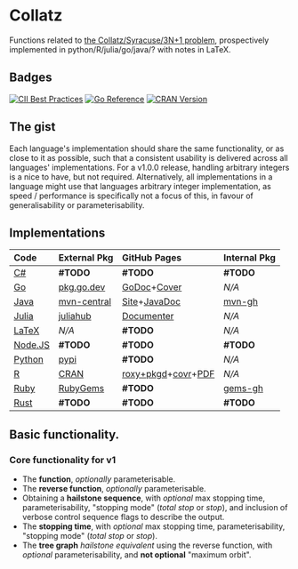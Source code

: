 # Collatz
Functions related to [the Collatz/Syracuse/3N+1 problem](https://en.wikipedia.org/wiki/Collatz_conjecture), prospectively implemented in python/R/julia/go/java/? with notes in LaTeX.
## Badges
[![CII Best Practices](https://bestpractices.coreinfrastructure.org/projects/6311/badge)](https://bestpractices.coreinfrastructure.org/projects/6311) [![Go Reference](https://pkg.go.dev/badge/github.com/Skenvy/Collatz/go.svg)](https://pkg.go.dev/github.com/Skenvy/Collatz/go) [![CRAN Version](https://www.r-pkg.org/badges/version/collatz)](https://cran.r-project.org/package=collatz)
## The gist
Each language's implementation should share the same functionality, or as close to it as possible, such that a consistent usability is delivered across all languages' implementations.
For a v1.0.0 release, handling arbitrary integers is a nice to have, but not required. Alternatively, all implementations in a language might use that languages arbitrary integer implementation, as speed / performance is specifically not a focus of this, in favour of generalisability or parameterisability.
## Implementations
| Code | External Pkg | GitHub Pages | Internal Pkg |
| :--- | :---         | :---         | :---         |
| [C#](https://github.com/Skenvy/Collatz/tree/main/C%23) | **#TODO** | **#TODO** | **#TODO** |
| [Go](https://github.com/Skenvy/Collatz/tree/main/go) | [pkg.go.dev](https://pkg.go.dev/github.com/Skenvy/Collatz/go) | [GoDoc](https://skenvy.github.io/Collatz/go/)+[Cover](https://skenvy.github.io/Collatz/go/coverage.html) | _N/A_ |
| [Java](https://github.com/Skenvy/Collatz/tree/main/java) | [mvn-central](https://search.maven.org/artifact/io.github.skenvy/collatz) | [Site](https://skenvy.github.io/Collatz/java/)+[JavaDoc](https://skenvy.github.io/Collatz/java/apidocs/io/github/skenvy/package-summary.html) | [mvn-gh](https://github.com/Skenvy/Collatz/packages/1445255) |
| [Julia](https://github.com/Skenvy/Collatz/tree/main/julia) | [juliahub](https://juliahub.com/ui/Packages/Collatz/UmeZE) | [Documenter](https://skenvy.github.io/Collatz/julia/) | _N/A_ |
| [LaTeX](https://github.com/Skenvy/Collatz/tree/main/LaTeX) | _N/A_ | **#TODO** | _N/A_ |
| [Node.JS](https://github.com/Skenvy/Collatz/tree/main/node.js) | **#TODO** | **#TODO** | **#TODO** |
| [Python](https://github.com/Skenvy/Collatz/tree/main/python) | [pypi](https://pypi.org/project/collatz/) | **#TODO** | _N/A_ |
| [R](https://github.com/Skenvy/Collatz/tree/main/R) | [CRAN](https://cran.r-project.org/package=collatz) | [roxy+pkgd](https://skenvy.github.io/Collatz/R/)+[covr](https://skenvy.github.io/Collatz/R/covr/Collatz-report.html)+[PDF](https://skenvy.github.io/Collatz/R/pdf/) | _N/A_ |
| [Ruby](https://github.com/Skenvy/Collatz/tree/main/ruby) | [RubyGems](https://rubygems.org/gems/collatz) | **#TODO** | [gems-gh](https://github.com/Skenvy/Collatz/packages/1636643) |
| [Rust](https://github.com/Skenvy/Collatz/tree/main/rust) | **#TODO** | **#TODO** | **#TODO** |
## Basic functionality.
### Core functionality for v1
* The **function**, _optionally_ parameterisable.
* The **reverse function**, _optionally_ parameterisable.
* Obtaining a **hailstone sequence**, with _optional_ max stopping time, parameterisability, "stopping mode" (_total stop_ or _stop_), and inclusion of verbose control sequence flags to describe the output.
* The **stopping time**, with _optional_ max stopping time, parameterisability, "stopping mode" (_total stop_ or _stop_).
* The **tree graph** _hailstone equivalent_ using the reverse function, with _optional_ parameterisability, and **not optional** "maximum orbit".
